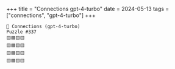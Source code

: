 +++
title = "Connections gpt-4-turbo"
date = 2024-05-13
tags = ["connections", "gpt-4-turbo"]
+++

```text
🤖 Connections (gpt-4-turbo) 
Puzzle #337
🟨🟦🟨🟨
🟨🟦🟨🟨
🟨🟦🟨🟨
🟨🟦🟨🟨
```
